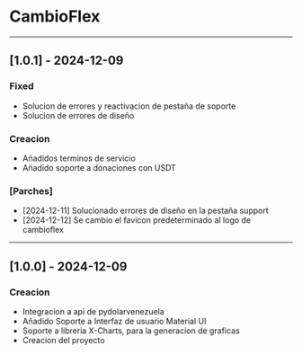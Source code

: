 # **CambioFlex**
---
## [1.0.1] - 2024-12-09
### Fixed
- Solucion de errores y reactivacion de pestaña de soporte
- Solucion de errores de diseño
### Creacion
- Añadidos terminos de servicio
- Añadido soporte a donaciones con USDT
### [Parches]
- [2024-12-11] Solucionado errores de diseño en la pestaña support
- [2024-12-12] Se cambio el favicon predeterminado al logo de cambioflex 
---

## [1.0.0] - 2024-12-09
### Creacion
- Integracion a api de pydolarvenezuela
- Añadido Soporte a Interfaz de usuario Material UI
- Soporte a libreria X-Charts, para la generacion de graficas
- Creacion del proyecto
